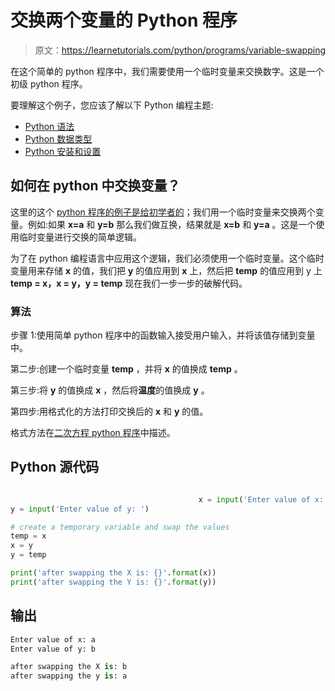 # 交换两个变量的 Python 程序

> 原文：<https://learnetutorials.com/python/programs/variable-swapping>

在这个简单的 python 程序中，我们需要使用一个临时变量来交换数字。这是一个初级 python 程序。

要理解这个例子，您应该了解以下 Python 编程主题:

*   [Python 语法](../../python/syntax-comments "Python Syntax")
*   [Python 数据类型](../../python/python-datatypes "Datatypes in Python")
*   [Python 安装和设置](../../python/installation-tutorial "Python installation and setup")

## 如何在 python 中交换变量？

这里的这个 [python 程序的例子是给初学者的](../../python/introduction-tutorial "introduction to python")；我们用一个临时变量来交换两个变量。例如:如果 **x=a** 和 **y=b** 那么我们做互换，结果就是 **x=b** 和 **y=a** 。这是一个使用临时变量进行交换的简单逻辑。

为了在 python 编程语言中应用这个逻辑，我们必须使用一个临时变量。这个临时变量用来存储 **x** 的值，我们把 **y** 的值应用到 **x** 上，然后把 **temp** 的值应用到 y 上 **temp = x，x = y，y = temp** 现在我们一步一步的破解代码。

### 算法

步骤 1:使用简单 python 程序中的函数输入接受用户输入，并将该值存储到变量中。

第二步:创建一个临时变量 **temp** ，并将 **x** 的值换成 **temp** 。

第三步:将 **y** 的值换成 **x** ，然后将**温度**的值换成 **y** 。

第四步:用格式化的方法打印交换后的 **x** 和 **y** 的值。

格式方法在[二次方程 python 程序](../../python/programs/solve-quadratic-equation "quadratic equation")中描述。

## Python 源代码

```py

                                          x = input('Enter value of x: ')  
y = input('Enter value of y: ')  

# create a temporary variable and swap the values  
temp = x  
x = y  
y = temp  

print('after swapping the X is: {}'.format(x))  
print('after swapping the Y is: {}'.format(y)) 

```

## 输出

```py
Enter value of x: a
Enter value of y: b

after swapping the X is: b
after swapping the y is: a 
```